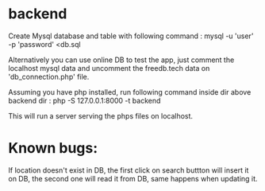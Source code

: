 # backend

Create Mysql database and table with following command : mysql -u 'user' -p 'password' <db.sql

Alternatively you can use online DB to test the app, just comment the localhost mysql data and uncomment the freedb.tech data on 'db_connection.php' file.

Assuming you have php installed, run following command inside dir above backend dir : php -S 127.0.0.1:8000 -t backend

This will run a server serving the phps files on localhost.

# Known bugs:

If location doesn't exist in DB, the first click on search buttton will insert it on DB, the second one will read it from DB, same happens when updating it.



